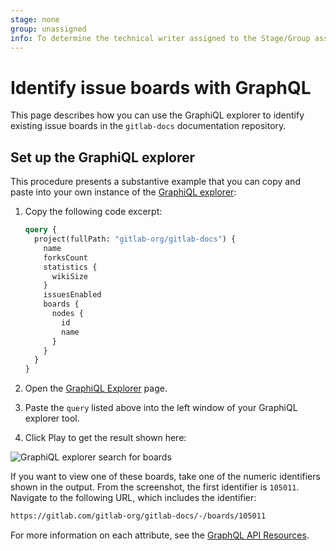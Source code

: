 ```yaml
---
stage: none
group: unassigned
info: To determine the technical writer assigned to the Stage/Group associated with this page, see https://about.gitlab.com/handbook/engineering/ux/technical-writing/#assignments
---
```


# Identify issue boards with GraphQL

This page describes how you can use the GraphiQL explorer to identify
existing issue boards in the `gitlab-docs` documentation repository.

## Set up the GraphiQL explorer

This procedure presents a substantive example that you can copy and paste into your own
instance of the [GraphiQL explorer](https://gitlab.com/-/graphql-explorer):

1. Copy the following code excerpt:

   ```graphql
   query {
     project(fullPath: "gitlab-org/gitlab-docs") {
       name
       forksCount
       statistics {
         wikiSize
       }
       issuesEnabled
       boards {
         nodes {
           id
           name
         }
       }
     }
   }
   ```

1. Open the [GraphiQL Explorer](https://gitlab.com/-/graphql-explorer) page.
1. Paste the `query` listed above into the left window of your GraphiQL explorer tool.
1. Click Play to get the result shown here:

![GraphiQL explorer search for boards](img/sample_issue_boards_v13_2.png)

If you want to view one of these boards, take one of the numeric identifiers shown in the output. From the screenshot, the first identifier is `105011`. Navigate to the following URL, which includes the identifier:

```markdown
https://gitlab.com/gitlab-org/gitlab-docs/-/boards/105011
```

For more information on each attribute, see the [GraphQL API Resources](reference/index.md).
